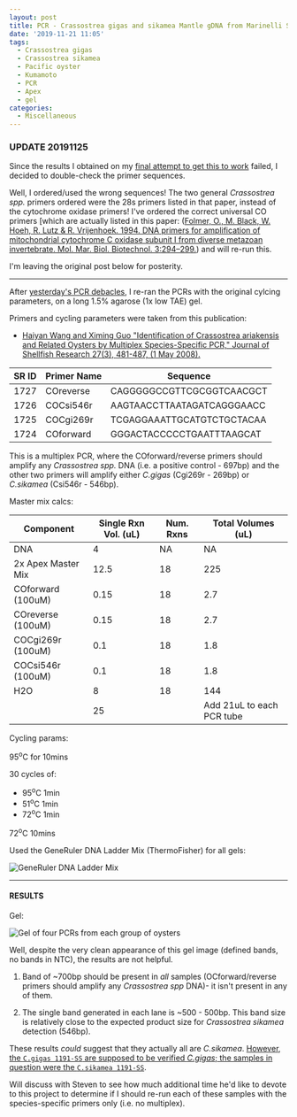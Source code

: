 ```yaml
---
layout: post
title: PCR - Crassostrea gigas and sikamea Mantle gDNA from Marinelli Shellfish Company
date: '2019-11-21 11:05'
tags:
  - Crassostrea gigas
  - Crassostrea sikamea
  - Pacific oyster
  - Kumamoto
  - PCR
  - Apex
  - gel
categories:
  - Miscellaneous
---
```


### UPDATE 20191125

Since the results I obtained on my [final attempt to get this to work](https://robertslab.github.io/sams-notebook/2019/11/21/PCR-Crassostrea-gigas-and-sikamea-Mantle-gDNA-from-Marinellie-Shellfish-Company-No-Multiplex.html) failed, I decided to double-check the primer sequences.

Well, I ordered/used the wrong sequences! The two general _Crassostrea spp._ primers ordered were the 28s primers listed in that paper, instead of the cytochrome oxidase primers! I've ordered the correct universal CO primers [which are actually listed in this paper: ([Folmer, O., M. Black, W. Hoeh, R. Lutz & R. Vrijenhoek. 1994. DNA
primers for amplification of mitochondrial cytochrome C oxidase
subunit I from diverse metazoan invertebrate. Mol. Mar. Biol.
Biotechnol. 3:294–299.](https://www.researchgate.net/publication/15316743_DNA_primers_for_amplification_of_mitochondrial_Cytochrome_C_oxidase_subunit_I_from_diverse_metazoan_invertebrates)) and will re-run this.

I'm leaving the original post below for posterity.

---

After [yesterday's PCR debacles](https://robertslab.github.io/sams-notebook/2019/11/19/PCR-Crassostrea-gigas-and-sikamea-Mantle-gDNA-from-Marinelli-Shellfish-Company.html), I re-ran the PCRs with the original cylcing parameters, on a long 1.5% agarose (1x low TAE) gel.

Primers and cycling parameters were taken from this publication:

- [Haiyan Wang and Ximing Guo "Identification of Crassostrea ariakensis and Related Oysters by Multiplex Species-Specific PCR," Journal of Shellfish Research 27(3), 481-487, (1 May 2008).](https://www.researchgate.net/profile/Ximing_Guo/publication/259643859_Identification_of_Crassostrea_ariakensis_and_related_oysters_by_multiplex_species-specific_PCR/links/55c79eb708aeb9756746e35e/Identification-of-Crassostrea-ariakensis-and-related-oysters-by-multiplex-species-specific-PCR.pdf)

| SR ID | Primer Name | Sequence                   |
|-------|-------------|----------------------------|
| 1727  | COreverse   | CAGGGGGCCGTTCGCGGTCAACGCT  |
| 1726  | COCsi546r   | AAGTAACCTTAATAGATCAGGGAACC |
| 1725  | COCgi269r   | TCGAGGAAATTGCATGTCTGCTACAA |
| 1724  | COforward   | GGGACTACCCCCTGAATTTAAGCAT  |

This is a multiplex PCR, where the COforward/reverse primers should amplify any _Crassostrea spp._ DNA (i.e. a positive control - 697bp) and the other two primers will amplify either _C.gigas_ (Cgi269r - 269bp) or _C.sikamea_ (Csi546r - 546bp).

Master mix calcs:

| Component              | Single Rxn Vol. (uL) | Num. Rxns | Total Volumes (uL)        |
|------------------------|----------------------|-----------|---------------------------|
| DNA                    | 4                    | NA        | NA                        |
| 2x Apex Master Mix | 12.5                 | 18        | 225                       |
| COforward (100uM)              | 0.15                 | 18        | 2.7                       |
| COreverse (100uM)           | 0.15                 | 18        | 2.7                       |
| COCgi269r (100uM)           | 0.1                  | 18        | 1.8                       |
| COCsi546r (100uM)            | 0.1                  | 18        | 1.8                       |
| H2O                    | 8                    | 18        | 144                       |
|                        | 25                   |           | Add 21uL to each PCR tube |


Cycling params:

95<sup>o</sup>C for 10mins

30 cycles of:

- 95<sup>o</sup>C 1min
- 51<sup>o</sup>C 1min
- 72<sup>o</sup>C 1min

72<sup>o</sup>C 10mins


Used the GeneRuler DNA Ladder Mix (ThermoFisher) for all gels:

![GeneRuler DNA Ladder Mix](https://github.com/RobertsLab/resources/blob/master/protocols/Commercial_Protocols/ThermoFisher_OgeneRuler_DNA_Ladder_Mix_F100439.jpg?raw=true)

---

#### RESULTS

Gel:

![Gel of four PCRs from each group of oysters](https://github.com/RobertsLab/sams-notebook/blob/master/images/20191121_gel_C.gigas_C.sikamea-01.jpg?raw=true)


Well, despite the very clean appearance of this gel image (defined bands, no bands in NTC), the results are not helpful.

1. Band of ~700bp should be present in _all_ samples (OCforward/reverse primers should amplify any _Crassostrea spp_ DNA)- it isn't present in any of them.

2. The single band generated in each lane is ~500 - 500bp. This band size is relatively close to the expected product size for _Crassostrea sikamea_ detection (546bp).

These results _could_ suggest that they actually all are _C.sikamea_. [However, the `C.gigas 1191-SS` are supposed to be verified _C.gigas_; the samples in question were the `C.sikamea 1191-SS`](https://robertslab.github.io/sams-notebook/2019/10/30/Samples-Received-Marinelli-Shellfish-Company-C.gigas-and-C.sikamea-Oysters.html).


Will discuss with Steven to see how much additional time he'd like to devote to this project to determine if I should re-run each of these samples with the species-specific primers only (i.e. no multiplex).
